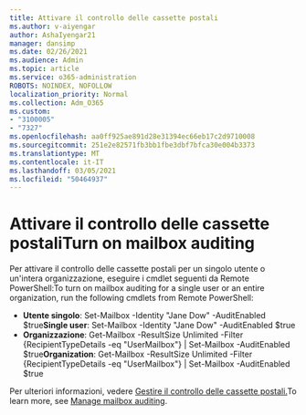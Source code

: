 ```yaml
---
title: Attivare il controllo delle cassette postali
ms.author: v-aiyengar
author: AshaIyengar21
manager: dansimp
ms.date: 02/26/2021
ms.audience: Admin
ms.topic: article
ms.service: o365-administration
ROBOTS: NOINDEX, NOFOLLOW
localization_priority: Normal
ms.collection: Adm_O365
ms.custom:
- "3100005"
- "7327"
ms.openlocfilehash: aa0ff925ae891d28e31394ec66eb17c2d9710008
ms.sourcegitcommit: 251e2e82571fb3bb1fbe3dbf7bfca30e004b3373
ms.translationtype: MT
ms.contentlocale: it-IT
ms.lasthandoff: 03/05/2021
ms.locfileid: "50464937"
---
```

# <a name="turn-on-mailbox-auditing"></a><span data-ttu-id="e60e6-102">Attivare il controllo delle cassette postali</span><span class="sxs-lookup"><span data-stu-id="e60e6-102">Turn on mailbox auditing</span></span>

<span data-ttu-id="e60e6-103">Per attivare il controllo delle cassette postali per un singolo utente o un'intera organizzazione, eseguire i cmdlet seguenti da Remote PowerShell:</span><span class="sxs-lookup"><span data-stu-id="e60e6-103">To turn on mailbox auditing for a single user or an entire organization, run the following cmdlets from Remote PowerShell:</span></span>

- <span data-ttu-id="e60e6-104">**Utente singolo**: Set-Mailbox -Identity "Jane Dow" -AuditEnabled $true</span><span class="sxs-lookup"><span data-stu-id="e60e6-104">**Single user**: Set-Mailbox -Identity "Jane Dow" -AuditEnabled $true</span></span>
- <span data-ttu-id="e60e6-105">**Organizzazione**: Get-Mailbox -ResultSize Unlimited -Filter {RecipientTypeDetails -eq "UserMailbox"} | Set-Mailbox -AuditEnabled $true</span><span class="sxs-lookup"><span data-stu-id="e60e6-105">**Organization**: Get-Mailbox -ResultSize Unlimited -Filter {RecipientTypeDetails -eq "UserMailbox"} | Set-Mailbox -AuditEnabled $true</span></span>

<span data-ttu-id="e60e6-106">Per ulteriori informazioni, vedere [Gestire il controllo delle cassette postali.](https://go.microsoft.com/fwlink/?linkid=2103668)</span><span class="sxs-lookup"><span data-stu-id="e60e6-106">To learn more, see [Manage mailbox auditing](https://go.microsoft.com/fwlink/?linkid=2103668).</span></span>
